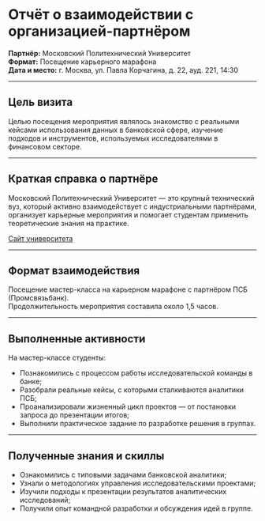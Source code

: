 # Отчёт о взаимодействии с организацией-партнёром

**Партнёр:** Московский Политехнический Университет  
**Формат:** Посещение карьерного марафона  
**Дата и место:** г. Москва, ул. Павла Корчагина, д. 22, ауд. 221, 14:30  

---

## Цель визита

Целью посещения мероприятия являлось знакомство с реальными кейсами использования данных в банковской сфере, изучение подходов и инструментов, используемых исследователями в финансовом секторе.

---

## Краткая справка о партнёре

Московский Политехнический Университет — это крупный технический вуз, который активно взаимодействует с индустриальными партнёрами, организует карьерные мероприятия и помогает студентам применить теоретические знания на практике.

[Сайт университета](https://mospolytech.ru)

---

## Формат взаимодействия

Посещение мастер-класса на карьерном марафоне с партнёром ПСБ (Промсвязьбанк).  
Продолжительность мероприятия составила около 1,5 часов.

---

## Выполненные активности

На мастер-классе студенты:

- Познакомились с процессом работы исследовательской команды в банке;
- Разобрали реальные кейсы, с которыми сталкиваются аналитики ПСБ;
- Проанализировали жизненный цикл проектов — от постановки запроса до презентации итогов;
- Выполнили практическое задание по разработке решения в группах.

---

## Полученные знания и скиллы

- Ознакомились с типовыми задачами банковской аналитики;
- Узнали о методологиях управления исследовательскими проектами;
- Изучили подходы к презентации результатов аналитических исследований;
- Получили опыт командной разработки и обсуждения идей в группе.
